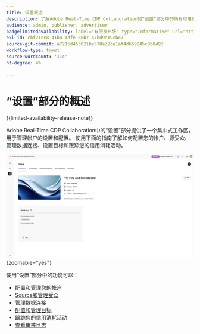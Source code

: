 ```yaml
---
title: 设置概述
description: 了解Adobe Real-Time CDP Collaboration的“设置”部分中的所有可用选项和工作流
audience: admin, publisher, advertiser
badgelimitedavailability: label="有限发布版" type="Informative" url="https://helpx.adobe.com/cn/legal/product-descriptions/real-time-customer-data-platform-collaboration.html newtab=true"
exl-id: cbf21cc8-41b4-4dfe-88b7-47bd9a19cbc7
source-git-commit: a7215d453021be578a32ce1af4d659845c3b8493
workflow-type: tm+mt
source-wordcount: '114'
ht-degree: 4%

---
```


# “设置”部分的概述

{{limited-availability-release-note}}

Adobe Real-Time CDP Collaboration中的“设置”部分提供了一个集中式工作区，用于管理帐户的设置和配置。 使用下面的指南了解如何配置您的帐户、源受众、管理数据连接、设置目标和跟踪您的信用消耗活动。

![帐户的设置工作区，提供其当前设置的概述。](/help/assets/setup/set-up-overview.png){zoomable="yes"}

使用“设置”部分中的功能可以：

* [配置和管理您的帐户](/help/guide/setup/onboard-account.md)
* [Source和管理受众](/help/guide/setup/onboard-audiences.md)
* [管理数据连接](/help/guide/setup/manage-data-connection.md)
* [配置和管理目标](/help/guide/setup/manage-destinations.md)
* [跟踪您的信用消耗活动](/help/guide/setup/my-activity.md)
* [查看审核日志](/help/guide/setup/audit-logs.md)
